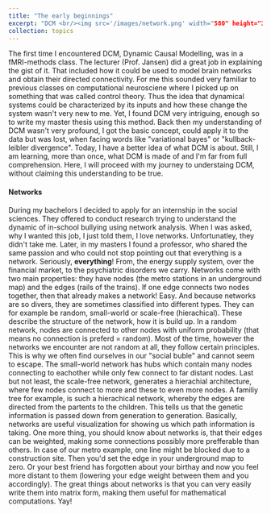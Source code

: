 ```yaml
---
title: "The early beginnings"
excerpt: "DCM <br/><img src='/images/network.png' width="580" height="300">"
collection: topics
---
```


The first time I encountered DCM, Dynamic Causal Modelling, was in a fMRI-methods class. The lecturer (Prof. Jansen) did a great job in explaining the gist of it. That included how it could be used to model brain networks and obtain their directed connectivity. For me this sounded very familiar to previous classes on computational neurosciene where I picked up on something that was called control theory. Thus the idea that dynamical systems could be characterized by its inputs and how these change the system wasn't very new to me. Yet, I found DCM very intriguing, enough so to write my master thesis using this method. Back then my understanding of DCM wasn't very profound, I got the basic concept, could apply it to the data but was lost, when facing words like "variational bayes" or "kullback-leibler divergence". Today, I have a better idea of what DCM is about. Still, I am learning, more than once, what DCM is made of and I'm far from full comprehension. Here, I will proceed with my journey to understaing DCM, without claiming this understanding to be true. 

#### Networks
During my bachelors I decided to apply for an internship in the social sciences. They offered to conduct research trying to understand the dynamic of in-school bullying using network analysis. When I was asked, why I wanted this job, I just told them, I love networks. Unfortunatley, they didn't take me. Later, in my masters I found a professor, who shared the same passion and who could not stop pointing out that everything is a network. Seriously, **everything**! From, the energy supply system, over the financial market, to the psychiatric disorders we carry. 
Networks come with two main properties: they have nodes (the metro stations in an underground map) and the edges (rails of the trains). If one edge connects two nodes together, then that already makes a network! Easy. 
And because networks are so divers, they are sometimes classified into different types. They can for example be random, small-world or scale-free (hierachical). These describe the structure of the network, how it is build up. In a random network, nodes are connected to other nodes with uniform probability (that means no connection is preferd = random). Most of the time, however the networks we encounter are not random at all, they follow certain principles. This is why we often find ourselves in our "social buble" and cannot seem to escape. The small-world network has hubs which contain many nodes connecting to eachother while only few connect to far distant nodes. Last but not least, the scale-free network, generates a hierachial architecture, where few nodes connect to more and these to even more nodes. A familiy tree for example, is such a hierachical network, whereby the edges are directed from the partents to the children. This tells us that the genetic information is passed down from generation to generation. Basically, networks are useful visualization for showing us which path information is taking. 
One more thing, you should know about networks is, that their edges can be weighted, making some connections possibly more prefferable than others. In case of our metro example, one line might be blocked due to a construction site. Then you'd set the edge in your underground map to zero. Or your best friend has forgotten about your birthay and now you feel more distant to them (lowering your edge weight between them and you accordingly). 
The great things about networks is that you can very easily write them into matrix form, making them useful for mathematical computations. Yay!
